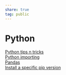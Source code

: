 ```yaml
---  
share: true  
tag: public  
---  
```

# Python  
  
[Python tips n tricks](./Python-tips-n-tricks.md)  
[Python importing](./Python-importing.md)  
[Pandas](./Pandas.md)  
[Install a specific pip version](./Install%20a%20specific%20pip%20version.md)